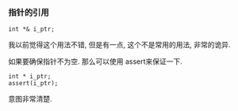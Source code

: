 ### 指针的引用
```
int *& i_ptr;
```
我以前觉得这个用法不错, 但是有一点, 这个不是常用的用法, 非常的诡异.

如果要确保指针不为空. 那么可以使用 assert来保证一下.

```
int * i_ptr;
assert(i_ptr);
```

意图非常清楚.

